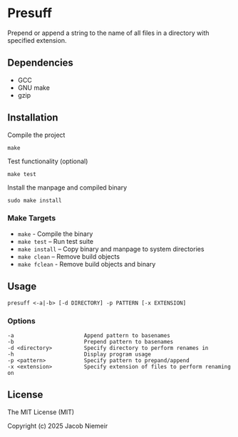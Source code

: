 # Presuff
Prepend or append a string to the name of all files in a directory with specified extension.

## Dependencies
* GCC
* GNU make
* gzip

## Installation
Compile the project
```
make
```
Test functionality (optional)
```
make test
```
Install the manpage and compiled binary
```
sudo make install
```

### Make Targets 
- `make` - Compile the binary
- `make test` – Run test suite
- `make install` – Copy binary and manpage to system directories
- `make clean` – Remove build objects
- `make fclean` - Remove build objects and binary

## Usage
```
presuff <-a|-b> [-d DIRECTORY] -p PATTERN [-x EXTENSION]
```

### Options
```
-a                      Append pattern to basenames
-b                      Prepend pattern to basenames
-d <directory>          Specify directory to perform renames in
-h                      Display program usage
-p <pattern>            Specify pattern to prepand/append
-x <extension>          Specify extension of files to perform renaming on
```

## License
The MIT License (MIT)

Copyright (c) 2025 Jacob Niemeir
